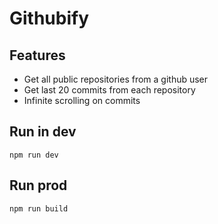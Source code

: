 # Githubify

## Features
 - Get all public repositories from a github user
 - Get last 20 commits from each repository
 - Infinite scrolling on commits

## Run in dev 
`npm run dev`

## Run prod
`npm run build`